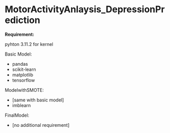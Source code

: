 # MotorActivityAnlaysis_DepressionPrediction

**Requirement:**

pyhton 3.11.2 for kernel

Basic Model:
- pandas
- scikit-learn
- matplotlib
- tensorflow

ModelwithSMOTE:
- [same with basic model]
- imblearn

FinalModel:
- [no additional requirement]
